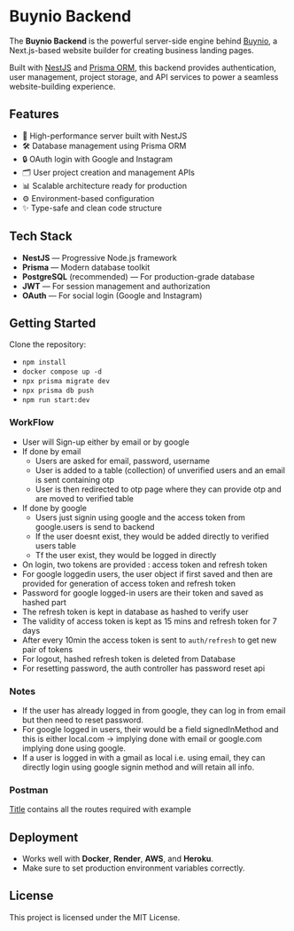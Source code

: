 # Buynio Backend

The **Buynio Backend** is the powerful server-side engine behind [Buynio](https://yourfrontendlink.com/), a Next.js-based website builder for creating business landing pages.

Built with [NestJS](https://nestjs.com/) and [Prisma ORM](https://www.prisma.io/), this backend provides authentication, user management, project storage, and API services to power a seamless website-building experience.

<!-- Upload your backend image here -->

## Features

- 🚀 High-performance server built with NestJS
- 🛠️ Database management using Prisma ORM
- 🔒 OAuth login with Google and Instagram
- 🗂️ User project creation and management APIs
- 📊 Scalable architecture ready for production
- ⚙️ Environment-based configuration
- ✨ Type-safe and clean code structure

## Tech Stack

- **NestJS** — Progressive Node.js framework
- **Prisma** — Modern database toolkit
- **PostgreSQL** (recommended) — For production-grade database
- **JWT** — For session management and authorization
- **OAuth** — For social login (Google and Instagram)

## Getting Started

Clone the repository:
- `npm install`
- `docker compose up -d`
- `npx prisma migrate dev`
- `npx prisma db push`
- `npm run start:dev`


### WorkFlow
- User will Sign-up either by email or by google
- If done by email
    - Users are asked for email, password, username
    - User is added to a table (collection) of unverified users and an email is sent containing otp
    - User is then redirected to otp page where they can provide otp and are moved to verified table
- If done by google
    - Users just signin using google and the access token from google.users is send to backend
    - If the user doesnt exist, they would be added directly to verified users table
    - Tf the user exist, they would be logged in directly
- On login, two tokens are provided : access token and refresh token
- For google loggedin users, the user object if first saved and then are provided for generation of access token and refresh token
- Password for google logged-in users are their token and saved as hashed part
- The refresh token is kept in database as hashed to verify user
- The validity of access token is kept as 15 mins and refresh token for 7 days
- After every 10min the access token is sent to `auth/refresh` to get new pair of tokens
- For logout, hashed refresh token is deleted from Database
- For resetting password, the auth controller has password reset api

### Notes 
- If the user has already logged in from google, they can log in from email but then need to reset password.
- For google logged in users, their would be a field signedInMethod and this is either local.com -> implying done with email or google.com implying done using google.
- If a user is logged in with a gmail as local i.e. using email, they can directly login using google signin method and will retain all info.


### Postman
[Title](Auth_base_template.postman_collection.json) contains all the routes required with example


## Deployment

- Works well with **Docker**, **Render**, **AWS**, and **Heroku**.
- Make sure to set production environment variables correctly.


## License

This project is licensed under the MIT License.